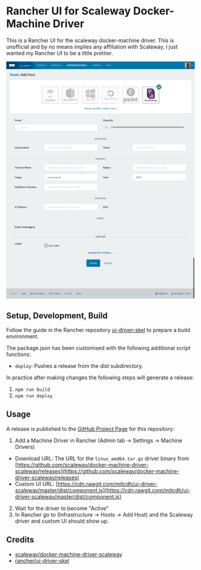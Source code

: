 # Rancher UI for Scaleway Docker-Machine Driver
This is a Rancher UI for the scaleway docker-machine driver. This is unofficial and by no means implies any affiliation with Scaleway, I just wanted my Rancher UI to be a little prettier.

![Rancher Scaleway Add Host UI](scaleway-ui.png "Rancher Scaleway Add Host UI")

## Setup, Development, Build
Follow the guide in the Rancher repository [ui-driver-skel](https://github.com/rancher/ui-driver-skel) to prepare a build environment.

The package.json has been customised with the following additional script functions:

* `deploy`: Pushes a release from the dist subdirectory.

In practice after making changes the following steps will generate a release:

1. `npm run build`
2. `npm run deploy`

## Usage
A release is published to the [GitHub Project Page](https://mitcdh.github.io/ui-driver-scaleway/) for this repository:

1. Add a Machine Driver in Rancher (Admin tab -> Settings -> Machine Drivers)
  * Download URL: The URL for the `linux_amd64.tar.gz` driver binary from [https://github.com/scaleway/docker-machine-driver-scaleway/releases](https://github.com/scaleway/docker-machine-driver-scaleway/releases)
  * Custom UI URL: [https://cdn.rawgit.com/mitcdh/ui-driver-scaleway/master/dist/component.js](https://cdn.rawgit.com/mitcdh/ui-driver-scaleway/master/dist/component.js)
2. Wait for the driver to become "Active"
3. In Rancher go to (Infrastructure -> Hosts -> Add Host) and the Scaleway driver and custom UI should show up.

## Credits
* [scaleway/docker-machine-driver-scaleway](https://github.com/scaleway/docker-machine-driver-scaleway)
* [rancher/ui-driver-skel](https://github.com/rancher/ui-driver-skel)
